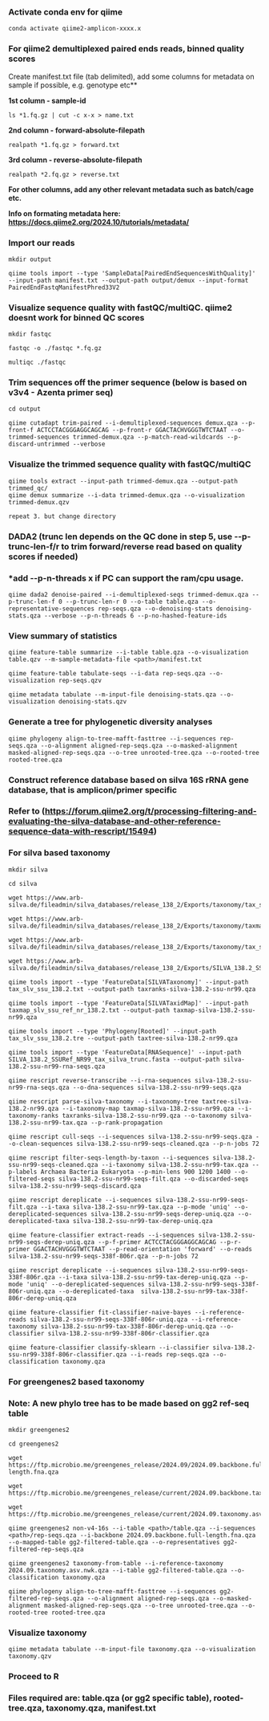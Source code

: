 ### Activate conda env for qiime


	conda activate qiime2-amplicon-xxxx.x



### For qiime2 demultiplexed paired ends reads, binned quality scores

Create manifest.txt file (tab delimited), add some columns for metadata on sample if possible, e.g. genotype etc**

**1st column - sample-id**


	ls *1.fq.gz | cut -c x-x > name.txt


**2nd column - forward-absolute-filepath**


	realpath *1.fq.gz > forward.txt


**3rd column - reverse-absolute-filepath**


	realpath *2.fq.gz > reverse.txt


**For other columns, add any other relevant metadata such as batch/cage etc.**

**Info on formating metadata here: https://docs.qiime2.org/2024.10/tutorials/metadata/**


### Import our reads

	mkdir output

	qiime tools import --type 'SampleData[PairedEndSequencesWithQuality]' --input-path manifest.txt --output-path output/demux --input-format PairedEndFastqManifestPhred33V2


### Visualize sequence quality with fastQC/multiQC. qiime2 doesnt work for binned QC scores

	mkdir fastqc

	fastqc -o ./fastqc *.fq.gz

	multiqc ./fastqc

 
### Trim sequences off the primer sequence (below is based on v3v4 - Azenta primer seq)

	cd output

	qiime cutadapt trim-paired --i-demultiplexed-sequences demux.qza --p-front-f ACTCCTACGGGAGGCAGCAG --p-front-r GGACTACHVGGGTWTCTAAT --o-trimmed-sequences trimmed-demux.qza --p-match-read-wildcards --p-discard-untrimmed --verbose

 
### Visualize the trimmed sequence quality with fastQC/multiQC
   
	qiime tools extract --input-path trimmed-demux.qza --output-path trimmed_qc/
 	qiime demux summarize --i-data trimmed-demux.qza --o-visualization trimmed-demux.qzv

	repeat 3. but change directory


### DADA2 (trunc len depends on the QC done in step 5, use --p-trunc-len-f/r to trim forward/reverse read based on quality scores if needed)
### *add --p-n-threads x if PC can support the ram/cpu usage.

	qiime dada2 denoise-paired --i-demultiplexed-seqs trimmed-demux.qza --p-trunc-len-f 0 --p-trunc-len-r 0 --o-table table.qza --o-representative-sequences rep-seqs.qza --o-denoising-stats denoising-stats.qza --verbose --p-n-threads 6 --p-no-hashed-feature-ids


### View summary of statistics

	qiime feature-table summarize --i-table table.qza --o-visualization table.qzv --m-sample-metadata-file <path>/manifest.txt

	qiime feature-table tabulate-seqs --i-data rep-seqs.qza --o-visualization rep-seqs.qzv

	qiime metadata tabulate --m-input-file denoising-stats.qza --o-visualization denoising-stats.qzv


### Generate a tree for phylogenetic diversity analyses

	qiime phylogeny align-to-tree-mafft-fasttree --i-sequences rep-seqs.qza --o-alignment aligned-rep-seqs.qza --o-masked-alignment masked-aligned-rep-seqs.qza --o-tree unrooted-tree.qza --o-rooted-tree rooted-tree.qza


### Construct reference database based on silva 16S rRNA gene database, that is amplicon/primer specific
### Refer to (https://forum.qiime2.org/t/processing-filtering-and-evaluating-the-silva-database-and-other-reference-sequence-data-with-rescript/15494)
### For silva based taxonomy

	mkdir silva
 
	cd silva
 
	wget https://www.arb-silva.de/fileadmin/silva_databases/release_138_2/Exports/taxonomy/tax_slv_ssu_138.2.txt.gz
 
	wget https://www.arb-silva.de/fileadmin/silva_databases/release_138_2/Exports/taxonomy/taxmap_slv_ssu_ref_nr_138.2.txt.gz
 
	wget https://www.arb-silva.de/fileadmin/silva_databases/release_138_2/Exports/taxonomy/tax_slv_ssu_138.2.tre.gz
 
	wget https://www.arb-silva.de/fileadmin/silva_databases/release_138_2/Exports/SILVA_138.2_SSURef_NR99_tax_silva_trunc.fasta.gz
 
	qiime tools import --type 'FeatureData[SILVATaxonomy]' --input-path tax_slv_ssu_138.2.txt --output-path taxranks-silva-138.2-ssu-nr99.qza
 
	qiime tools import --type 'FeatureData[SILVATaxidMap]' --input-path taxmap_slv_ssu_ref_nr_138.2.txt --output-path taxmap-silva-138.2-ssu-nr99.qza
 
	qiime tools import --type 'Phylogeny[Rooted]' --input-path tax_slv_ssu_138.2.tre --output-path taxtree-silva-138.2-nr99.qza
 
	qiime tools import --type 'FeatureData[RNASequence]' --input-path SILVA_138.2_SSURef_NR99_tax_silva_trunc.fasta --output-path silva-138.2-ssu-nr99-rna-seqs.qza
 
	qiime rescript reverse-transcribe --i-rna-sequences silva-138.2-ssu-nr99-rna-seqs.qza --o-dna-sequences silva-138.2-ssu-nr99-seqs.qza
 
	qiime rescript parse-silva-taxonomy --i-taxonomy-tree taxtree-silva-138.2-nr99.qza --i-taxonomy-map taxmap-silva-138.2-ssu-nr99.qza --i-taxonomy-ranks taxranks-silva-138.2-ssu-nr99.qza --o-taxonomy silva-138.2-ssu-nr99-tax.qza --p-rank-propagation
 
	qiime rescript cull-seqs --i-sequences silva-138.2-ssu-nr99-seqs.qza --o-clean-sequences silva-138.2-ssu-nr99-seqs-cleaned.qza --p-n-jobs 72
 
	qiime rescript filter-seqs-length-by-taxon --i-sequences silva-138.2-ssu-nr99-seqs-cleaned.qza --i-taxonomy silva-138.2-ssu-nr99-tax.qza --p-labels Archaea Bacteria Eukaryota --p-min-lens 900 1200 1400 --o-filtered-seqs silva-138.2-ssu-nr99-seqs-filt.qza --o-discarded-seqs silva-138.2-ssu-nr99-seqs-discard.qza
 
	qiime rescript dereplicate --i-sequences silva-138.2-ssu-nr99-seqs-filt.qza --i-taxa silva-138.2-ssu-nr99-tax.qza --p-mode 'uniq' --o-dereplicated-sequences silva-138.2-ssu-nr99-seqs-derep-uniq.qza --o-dereplicated-taxa silva-138.2-ssu-nr99-tax-derep-uniq.qza
 
	qiime feature-classifier extract-reads --i-sequences silva-138.2-ssu-nr99-seqs-derep-uniq.qza --p-f-primer ACTCCTACGGGAGGCAGCAG --p-r-primer GGACTACHVGGGTWTCTAAT --p-read-orientation 'forward' --o-reads silva-138.2-ssu-nr99-seqs-338f-806r.qza --p-n-jobs 72
 
	qiime rescript dereplicate --i-sequences silva-138.2-ssu-nr99-seqs-338f-806r.qza --i-taxa silva-138.2-ssu-nr99-tax-derep-uniq.qza --p-mode 'uniq' --o-dereplicated-sequences silva-138.2-ssu-nr99-seqs-338f-806r-uniq.qza --o-dereplicated-taxa  silva-138.2-ssu-nr99-tax-338f-806r-derep-uniq.qza
 
	qiime feature-classifier fit-classifier-naive-bayes --i-reference-reads silva-138.2-ssu-nr99-seqs-338f-806r-uniq.qza --i-reference-taxonomy silva-138.2-ssu-nr99-tax-338f-806r-derep-uniq.qza --o-classifier silva-138.2-ssu-nr99-338f-806r-classifier.qza
 
	qiime feature-classifier classify-sklearn --i-classifier silva-138.2-ssu-nr99-338f-806r-classifier.qza --i-reads rep-seqs.qza --o-classification taxonomy.qza


 ### For greengenes2 based taxonomy
 ### Note: A new phylo tree has to be made based on gg2 ref-seq table
 
	mkdir greengenes2
 
	cd greengenes2
 
	wget https://ftp.microbio.me/greengenes_release/2024.09/2024.09.backbone.full-length.fna.qza
 
	wget https://ftp.microbio.me/greengenes_release/current/2024.09.backbone.tax.qza
 
	wget https://ftp.microbio.me/greengenes_release/current/2024.09.taxonomy.asv.nwk.qza
 
	qiime greengenes2 non-v4-16s --i-table <path>/table.qza --i-sequences <path>/rep-seqs.qza --i-backbone 2024.09.backbone.full-length.fna.qza --o-mapped-table gg2-filtered-table.qza --o-representatives gg2-filtered-rep-seqs.qza
 
	qiime greengenes2 taxonomy-from-table --i-reference-taxonomy 2024.09.taxonomy.asv.nwk.qza --i-table gg2-filtered-table.qza --o-classification taxonomy.qza

 	qiime phylogeny align-to-tree-mafft-fasttree --i-sequences gg2-filtered-rep-seqs.qza --o-alignment aligned-rep-seqs.qza --o-masked-alignment masked-aligned-rep-seqs.qza --o-tree unrooted-tree.qza --o-rooted-tree rooted-tree.qza

### Visualize taxonomy
    
	qiime metadata tabulate --m-input-file taxonomy.qza --o-visualization taxonomy.qzv

    
### Proceed to R
### Files required are: table.qza (or gg2 specific table), rooted-tree.qza, taxonomy.qza, manifest.txt
